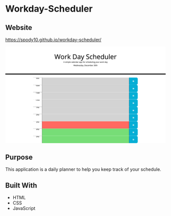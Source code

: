 # Workday-Scheduler

## Website

https://spody10.github.io/workday-scheduler/

![Screenshot](/image/screencapture-workday-scheduler.png)

## Purpose

This application is a daily planner to help you keep track of your schedule.

## Built With

- HTML
- CSS
- JavaScript
